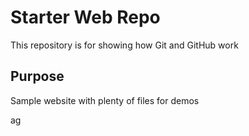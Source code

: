 # Starter Web Repo

This repository is for showing how Git and GitHub work

## Purpose

Sample website with plenty of files for demos

ag
